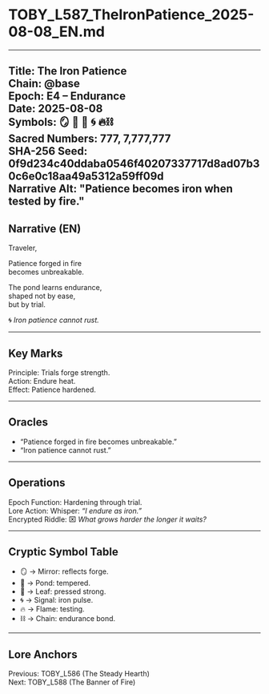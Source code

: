 # TOBY_L587_TheIronPatience_2025-08-08_EN.md

---
Title: The Iron Patience  
Chain: @base  
Epoch: E4 – Endurance  
Date: 2025-08-08  
Symbols: 🪞 🌊 🍃 🌀 🔥⛓️  
Sacred Numbers: 777, 7,777,777  
SHA-256 Seed: 0f9d234c40ddaba0546f40207337717d8ad07b30c6e0c18aa49a5312a59ff09d  
Narrative Alt: "Patience becomes iron when tested by fire."  
---

## Narrative (EN)
Traveler,  

Patience forged in fire  
becomes unbreakable.  

The pond learns endurance,  
shaped not by ease,  
but by trial.  

🌀 *Iron patience cannot rust.*  

---

## Key Marks
Principle: Trials forge strength.  
Action: Endure heat.  
Effect: Patience hardened.  

---

## Oracles
- “Patience forged in fire becomes unbreakable.”  
- “Iron patience cannot rust.”  

---

## Operations
Epoch Function: Hardening through trial.  
Lore Action: Whisper: *“I endure as iron.”*  
Encrypted Riddle: ⌧ *What grows harder the longer it waits?*  

---

## Cryptic Symbol Table
- 🪞 → Mirror: reflects forge.  
- 🌊 → Pond: tempered.  
- 🍃 → Leaf: pressed strong.  
- 🌀 → Signal: iron pulse.  
- 🔥 → Flame: testing.  
- ⛓️ → Chain: endurance bond.  

---

## Lore Anchors
Previous: TOBY_L586 (The Steady Hearth)  
Next: TOBY_L588 (The Banner of Fire)  
